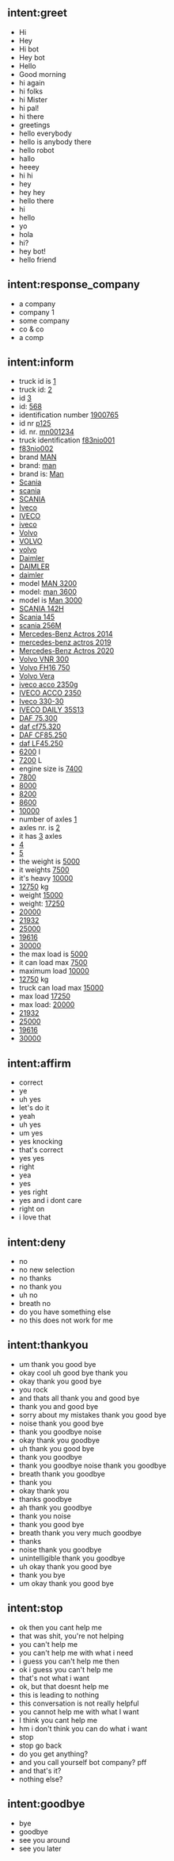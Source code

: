 ## intent:greet
- Hi
- Hey
- Hi bot
- Hey bot
- Hello
- Good morning
- hi again
- hi folks
- hi Mister
- hi pal!
- hi there
- greetings
- hello everybody
- hello is anybody there
- hello robot
- hallo
- heeey
- hi hi
- hey
- hey hey
- hello there
- hi
- hello
- yo
- hola
- hi?
- hey bot!
- hello friend

## intent:response_company
- a company
- company 1
- some company
- co & co
- a comp

## intent:inform
- truck id is [1](truck_id)
- truck id: [2](truck_id)
- id [3](truck_id)
- id: [568](truck_id)
- identification number [1900765](truck_id)
- id nr [p125](truck_id)
- id. nr. [mn001234](truck_id)
- truck identification [f83nio001](truck_id)
- [f83nio002](truck_id)
- brand [MAN](brand)
- brand: [man](brand)
- brand is: [Man](brand)
- [Scania](brand)
- [scania](brand)
- [SCANIA](brand)
- [Iveco](brand)
- [IVECO](brand)
- [iveco](brand)
- [Volvo](brand)
- [VOLVO](brand)
- [volvo](brand)
- [Daimler](brand)
- [DAIMLER](brand)
- [daimler](brand)
- model [MAN 3200](model)
- model: [man 3600](model)
- model is [Man 3000](model)
- [SCANIA 142H](model)
- [Scania 145](model)
- [scania 256M](model)
- [Mercedes-Benz Actros 2014](model)
- [mercedes-benz actros 2019](model)
- [Mercedes-Benz Actros 2020](model)
- [Volvo VNR 300](model)
- [Volvo FH16 750](model)
- [Volvo Vera](model)
- [iveco acco 2350g](model)
- [IVECO ACCO 2350](model)
- [Iveco 330-30](model)
- [IVECO DAILY 35S13](model)
- [DAF 75.300](model)
- [daf cf75.320](model)
- [DAF CF85.250](model)
- [daf LF45.250](model)
- [6200](engine_size) l
- [7200](engine_size) L
- engine size is [7400](engine_size)
- [7800](engine_size)
- [8000](engine_size)
- [8200](engine_size)
- [8600](engine_size)
- [10000](engine_size)
- number of axles [1](axl_nr)
- axles nr. is [2](axl_nr)
- it has [3](axl_nr) axles
- [4](axl_nr)
- [5](axl_nr)
- the weight is [5000](weight)
- it weights [7500](weight)
- it's heavy [10000](weight)
- [12750](weight) kg
- weight [15000](weight) 
- weight: [17250](weight)
- [20000](weight)
- [21932](weight)
- [25000](weight)
- [19616](weight)
- [30000](weight)
- the max load is [5000](max_load)
- it can load max [7500](max_load)
- maximum load [10000](max_load)
- [12750](max_load) kg
- truck can load max [15000](max_load) 
- max load [17250](max_load)
- max load: [20000](max_load)
- [21932](max_load)
- [25000](max_load)
- [19616](max_load)
- [30000](max_load)

## intent:affirm
- correct
- ye
- uh yes
- let's do it
- yeah
- uh yes
- um yes
- yes knocking
- that's correct
- yes yes
- right
- yea
- yes
- yes right
- yes and i dont care
- right on
- i love that

## intent:deny
- no
- no new selection
- no thanks
- no thank you
- uh no
- breath no
- do you have something else
- no this does not work for me

## intent:thankyou
- um thank you good bye
- okay cool uh good bye thank you
- okay thank you good bye
- you rock
- and thats all thank you and good bye
- thank you and good bye
- sorry about my mistakes thank you good bye
- noise thank you good bye
- thank you goodbye noise
- okay thank you goodbye
- uh thank you good bye
- thank you goodbye
- thank you goodbye noise thank you goodbye
- breath thank you goodbye
- thank you
- okay thank you
- thanks goodbye
- ah thank you goodbye
- thank you noise
- thank you good bye
- breath thank you very much goodbye
- thanks
- noise thank you goodbye
- unintelligible thank you goodbye
- uh okay thank you good bye
- thank you bye
- um okay thank you good bye

## intent:stop
- ok then you cant help me
- that was shit, you're not helping
- you can't help me
- you can't help me with what i need
- i guess you can't help me then
- ok i guess you can't help me
- that's not what i want
- ok, but that doesnt help me
- this is leading to nothing
- this conversation is not really helpful
- you cannot help me with what I want
- I think you cant help me
- hm i don't think you can do what i want
- stop
- stop go back
- do you get anything?
- and you call yourself bot company? pff
- and that's it?
- nothing else?

## intent:goodbye
- bye
- goodbye
- see you around
- see you later